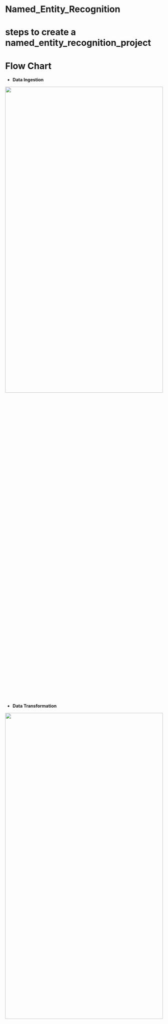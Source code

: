 # Named_Entity_Recognition

# steps to create a named_entity_recognition_project

# Flow Chart
- **Data Ingestion**
<p align="center">
  <img src="https://github.com/AIWalaBro/Named_Entity_Recognition/blob/main/flow_charts/01_data_ingestion.svg" width=100% height=50%>
</p>

- **Data Transformation**
<p align="center">
  <img src="https://github.com/AIWalaBro/Named_Entity_Recognition/blob/main/flow_charts/02_data_transformation.svg" width=100% height=50%>
</p>


- **Model Training**
<p align="center">
  <img src="https://github.com/AIWalaBro/Named_Entity_Recognition/blob/main/flow_charts/03_mode_training.svg" width=100% height=50%>
</p>

- **Model Evaluation**
<p align="center">
  <img src="https://github.com/AIWalaBro/Named_Entity_Recognition/blob/main/flow_charts/04_model_evaluation.svg" width=100% height=50%>
</p>

- **Model Pusher**
<p align="center">
  <img src="https://github.com/AIWalaBro/Named_Entity_Recognition/blob/29ad7a78ba6d9b869d31478d022a7d3329b74327/05_flow_charts/model_pusher.svg" width=100% height=50%>
</p>

- **Model Predictor**
<p align="center">
  <img src="https://github.com/AIWalaBro/Named_Entity_Recognition/blob/4b94c4b133c2bbb779b338ebcb5eaa4b1db07d12/flow_charts/06_model_predictor.svg" width=100% height=50%>
</p>

## Workflows
- constants
- config_entity
- artifact_entity
- components
- pipeline
- app.py


## Git commands
```bash
git add .

git commit -m "Updated"

git push origin main

AWS GCP Configuration
```

```bash
# Gcloud cli download link: https://cloud.google.com/sdk/docs/install#windows
- gcloud init

- gcloud projects create ner_testing
or change to another project using

- gcloud config set project <PROJECT ID>
```

## How to run?
```bash
conda create -p venv_ner python=3.10 -y
conda activate  venv_ner
pip install -r requirements.txt
python app.py
```